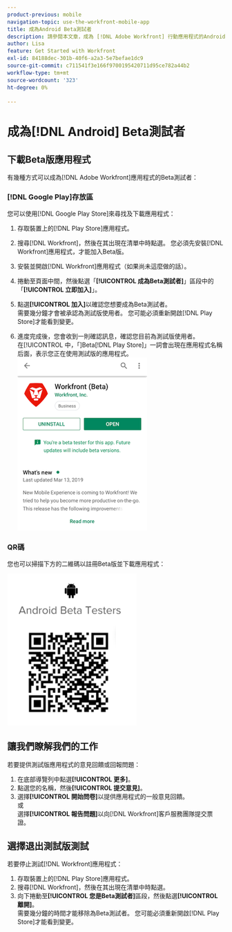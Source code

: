 ```yaml
---
product-previous: mobile
navigation-topic: use-the-workfront-mobile-app
title: 成為Android Beta測試者
description: 請參閱本文章，成為 [!DNL Adobe Workfront] 行動應用程式的Android Beta測試者。
author: Lisa
feature: Get Started with Workfront
exl-id: 84188dec-301b-40f6-a2a3-5e7befae1dc9
source-git-commit: c711541f3e166f9700195420711d95ce782a44b2
workflow-type: tm+mt
source-wordcount: '323'
ht-degree: 0%

---
```


# 成為[!DNL Android] Beta測試者

## 下載Beta版應用程式

有幾種方式可以成為[!DNL Adobe Workfront]應用程式的Beta測試者：

### [!DNL Google Play]存放區

您可以使用[!DNL Google Play Store]來尋找及下載應用程式：

1. 存取裝置上的[!DNL Play Store]應用程式。
1. 搜尋[!DNL Workfront]，然後在其出現在清單中時點選。
您必須先安裝[!DNL Workfront]應用程式，才能加入Beta版。
1. 安裝並開啟[!DNL Workfront]應用程式（如果尚未這麼做的話）。
1. 捲動至頁面中間，然後點選「**[!UICONTROL 成為Beta測試者]**」區段中的「**[!UICONTROL 立即加入]**」。

1. 點選&#x200B;**[!UICONTROL 加入]**&#x200B;以確認您想要成為Beta測試者。\
   需要幾分鐘才會被承認為測試版使用者。 您可能必須重新開啟[!DNL Play Store]才能看到變更。

1. 進度完成後，您會收到一則確認訊息，確認您目前為測試版使用者。\
   在[!UICONTROL 中，「]Beta[!DNL Play Store]」一詞會出現在應用程式名稱后面，表示您正在使用測試版的應用程式。\
   ![Android beta測試者](assets/android-beta-tester-adobe-350x468.png)

### QR碼

您也可以掃描下方的二維碼以註冊Beta版並下載應用程式：

![Android QR碼](assets/android-qr-code-350x409.png)

## 讓我們瞭解我們的工作

若要提供測試版應用程式的意見回饋或回報問題：

1. 在底部導覽列中點選&#x200B;**[!UICONTROL 更多]**。
1. 點選您的名稱，然後&#x200B;**[!UICONTROL 提交意見]**。
1. 選擇&#x200B;**[!UICONTROL 開始問卷]**&#x200B;以提供應用程式的一般意見回饋。\
   或\
   選擇&#x200B;**[!UICONTROL 報告問題]**&#x200B;以向[!DNL Workfront]客戶服務團隊提交票證。

## 選擇退出測試版測試

若要停止測試[!DNL Workfront]應用程式：

1. 存取裝置上的[!DNL Play Store]應用程式。
1. 搜尋[!DNL Workfront]，然後在其出現在清單中時點選。
1. 向下捲動至&#x200B;**[!UICONTROL 您是Beta測試者]**&#x200B;區段，然後點選&#x200B;**[!UICONTROL 離開]**。\
   需要幾分鐘的時間才能移除為Beta測試者。 您可能必須重新開啟[!DNL Play Store]才能看到變更。
